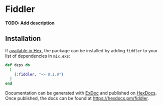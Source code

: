 # Fiddler

**TODO: Add description**

## Installation

If [available in Hex](https://hex.pm/docs/publish), the package can be installed
by adding `fiddler` to your list of dependencies in `mix.exs`:

```elixir
def deps do
  [
    {:fiddler, "~> 0.1.0"}
  ]
end
```

Documentation can be generated with [ExDoc](https://github.com/elixir-lang/ex_doc)
and published on [HexDocs](https://hexdocs.pm). Once published, the docs can
be found at <https://hexdocs.pm/fiddler>.


